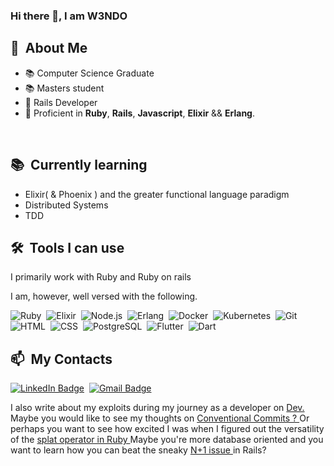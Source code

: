 ### Hi there 👋, I am W3NDO


<div>

  ## 🧭 &nbsp;About Me

  - 📚 Computer Science Graduate
  - 📚 Masters student
  - 🔭 Rails Developer
  - 🌱  Proficient in **Ruby**, **Rails**, **Javascript**, **Elixir** && **Erlang**.


  <br>
  
</div>

<div>

  ## 📚 &nbsp;Currently learning

  - Elixir( & Phoenix ) and the greater functional language paradigm
  - Distributed Systems
  - TDD
  
</div>


<div>
  
  ## 🛠️ &nbsp;Tools I can use
  
  I primarily work with Ruby and Ruby on rails
  
  
  I am, however, well versed with the following.
  
  ![Ruby](https://img.shields.io/badge/-Ruby-033905?style=flat&logo=ruby)&nbsp;
  ![Elixir](https://img.shields.io/badge/-Elixir-033905?style=flat&logo=elixir)&nbsp;
  ![Node.js](https://img.shields.io/badge/-Node.js-033905?style=flat&logo=node.js)&nbsp;
  ![Erlang](https://img.shields.io/badge/-Erlang-033905?style=flat&logo=erlang)&nbsp;
  ![Docker](https://img.shields.io/badge/-Docker-033905?style=flat&logo=docker)&nbsp;
  ![Kubernetes](https://img.shields.io/badge/-Kubernetes-033905?style=flat&logo=kubernetes)&nbsp;
  ![Git](https://img.shields.io/badge/-Git-033905?style=flat&logo=git)&nbsp;
  ![HTML](https://img.shields.io/badge/-HTML-033905?style=flat&logo=HTML5)&nbsp;
  ![CSS](https://img.shields.io/badge/-CSS-033905?style=flat&logo=CSS3&logoColor=1572B6)&nbsp;
  ![PostgreSQL](https://img.shields.io/badge/-PostgreSQL-033905?style=flat&logo=postgresql)&nbsp;
  ![Flutter](https://img.shields.io/badge/-Flutter-033905?style=flat&logo=flutter)&nbsp;
  ![Dart](https://img.shields.io/badge/-Dart-033905?style=flat&logo=dart)&nbsp;
  
</div>


<div>

  ## 📫 &nbsp;My Contacts

  [![LinkedIn Badge](https://img.shields.io/badge/-LinkedIn-blue?style=flat-square&logo=Linkedin&logoColor=white&link=https://www.linkedin.com/in/patrick-wendo-bb0547171/)](https://www.linkedin.com/in/patrick-wendo-bb0547171/)&nbsp;
  [![Gmail Badge](https://img.shields.io/badge/-Gmail-red?style=flat-square&logo=Gmail&logoColor=white)](mailto:wendonyang+github@gmail.com)&nbsp;

</div>

<div>
 I also write about my exploits during my journey as a developer on <a href="https://dev.to/w3ndo" target="_blank"> Dev. </a> Maybe you would like to see my thoughts on <a href="https://dev.to/w3ndo/why-i-enjoy-conventional-commits-5d5d" target="blank"> Conventional Commits ? <a> Or perhaps you want to see how excited I was when I figured out the versatility of the <a href="https://dev.to/w3ndo/today-i-learned-about-the-splat-operator-in-ruby-376g" target="blank"> splat operator in Ruby </a> Maybe you're more database oriented and you want to learn how you can beat the sneaky <a href="https://dev.to/w3ndo/n1-and-general-query-optimization-k6o" target="blank"> N+1 issue </a> in Rails?
</div>
  
 
